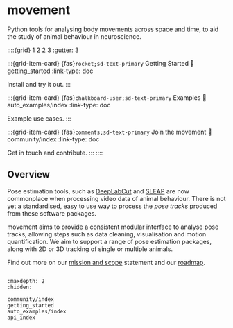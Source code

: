 # movement

Python tools for analysing body movements across space and time, to aid the study of animal behaviour in neuroscience.

::::{grid} 1 2 2 3
:gutter: 3

:::{grid-item-card} {fas}`rocket;sd-text-primary` Getting Started
:link: getting_started
:link-type: doc

Install and try it out.
:::

:::{grid-item-card} {fas}`chalkboard-user;sd-text-primary` Examples
:link: auto_examples/index
:link-type: doc

Example use cases.
:::

:::{grid-item-card} {fas}`comments;sd-text-primary` Join the movement
:link: community/index
:link-type: doc

Get in touch and contribute.
:::
::::

## Overview

Pose estimation tools, such as [DeepLabCut](http://www.mackenziemathislab.org/deeplabcut) and [SLEAP](https://sleap.ai/) are now commonplace when processing video data of animal behaviour. There is not yet a standardised, easy to use way to process the *pose tracks* produced from these software packages.

movement aims to provide a consistent modular interface to analyse pose tracks, allowing steps such as data cleaning, visualisation and motion quantification.
We aim to support a range of pose estimation packages, along with 2D or 3D tracking of single or multiple animals.

Find out more on our [mission and scope](target-mission) statement and our [roadmap](target-roadmap).

```{include} /snippets/status-warning.md
```

```{toctree}
:maxdepth: 2
:hidden:

community/index
getting_started
auto_examples/index
api_index
```
